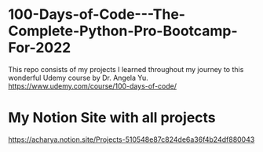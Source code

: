 # 100-Days-of-Code---The-Complete-Python-Pro-Bootcamp-For-2022
This repo consists of my projects I learned throughout my journey to this wonderful Udemy course by Dr. Angela Yu. https://www.udemy.com/course/100-days-of-code/

# My Notion Site with all projects
https://acharya.notion.site/Projects-510548e87c824de6a36f4b24df880043
